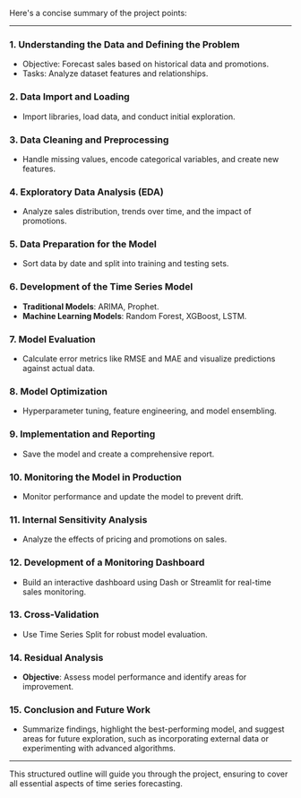 Here's a concise summary of the project points:

---

### **1. Understanding the Data and Defining the Problem**
- Objective: Forecast sales based on historical data and promotions.
- Tasks: Analyze dataset features and relationships.

### **2. Data Import and Loading**
- Import libraries, load data, and conduct initial exploration.

### **3. Data Cleaning and Preprocessing**
- Handle missing values, encode categorical variables, and create new features.

### **4. Exploratory Data Analysis (EDA)**
- Analyze sales distribution, trends over time, and the impact of promotions.

### **5. Data Preparation for the Model**
- Sort data by date and split into training and testing sets.

### **6. Development of the Time Series Model**
- **Traditional Models**: ARIMA, Prophet.
- **Machine Learning Models**: Random Forest, XGBoost, LSTM.

### **7. Model Evaluation**
- Calculate error metrics like RMSE and MAE and visualize predictions against actual data.

### **8. Model Optimization**
- Hyperparameter tuning, feature engineering, and model ensembling.

### **9. Implementation and Reporting**
- Save the model and create a comprehensive report.

### **10. Monitoring the Model in Production**
- Monitor performance and update the model to prevent drift.

### **11. Internal Sensitivity Analysis**
- Analyze the effects of pricing and promotions on sales.

### **12. Development of a Monitoring Dashboard**
- Build an interactive dashboard using Dash or Streamlit for real-time sales monitoring.

### **13. Cross-Validation**
- Use Time Series Split for robust model evaluation.

### **14. Residual Analysis**
- **Objective**: Assess model performance and identify areas for improvement.

### **15. Conclusion and Future Work**
- Summarize findings, highlight the best-performing model, and suggest areas for future exploration, such as incorporating external data or experimenting with advanced algorithms.

---

This structured outline will guide you through the project, ensuring to cover all essential aspects of time series forecasting.
